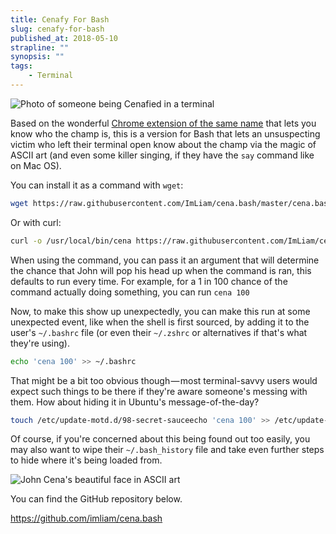 ```yaml
---
title: Cenafy For Bash
slug: cenafy-for-bash
published_at: 2018-05-10
strapline: ""
synopsis: ""
tags:
    - Terminal
---
```


![Photo of someone being Cenafied in a terminal](/images/articles/cenafy-photo.png)

Based on the wonderful [Chrome extension of the same name](https://chrome.google.com/webstore/detail/cenafy/ndchmakhfaakbkhnkdgambadneloplnn) that lets you know who the champ is, this is a version for Bash that lets an unsuspecting victim who left their terminal open know about the champ via the magic of ASCII art (and even some killer singing, if they have the `say` command like on Mac OS).

You can install it as a command with `wget`:

```bash
wget https://raw.githubusercontent.com/ImLiam/cena.bash/master/cena.bash -O /usr/local/bin/cena
```

Or with curl:

```bash
curl -o /usr/local/bin/cena https://raw.githubusercontent.com/ImLiam/cena.bash/master/cena.bash
```

When using the command, you can pass it an argument that will determine the chance that John will pop his head up when the command is ran, this defaults to run every time. For example, for a 1 in 100 chance of the command actually doing something, you can run `cena 100`

Now, to make this show up unexpectedly, you can make this run at some unexpected event, like when the shell is first sourced, by adding it to the user's `~/.bashrc` file (or even their `~/.zshrc` or alternatives if that's what they're using).

```bash
echo 'cena 100' >> ~/.bashrc
```

That might be a bit too obvious though — most terminal-savvy users would expect such things to be there if they're aware someone's messing with them. How about hiding it in Ubuntu's message-of-the-day?

```bash
touch /etc/update-motd.d/98-secret-sauceecho 'cena 100' >> /etc/update-motd.d/98-secret-sauce
```

Of course, if you're concerned about this being found out too easily, you may also want to wipe their `~/.bash_history` file and take even further steps to hide where it's being loaded from.

![John Cena's beautiful face in ASCII art](/images/articles/cenafy-window.png)

You can find the GitHub repository below.

<https://github.com/imliam/cena.bash>